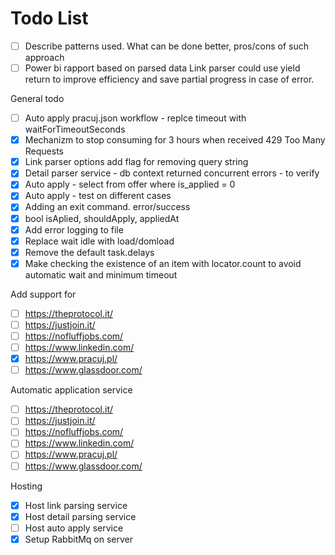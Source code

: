# Todo List
- [ ] Describe patterns used. What can be done better, pros/cons of such approach
- [ ] Power bi rapport based on parsed data
Link parser could use yield return to improve efficiency and save partial progress in case of error. 

General todo
- [ ] Auto apply pracuj.json workflow - replce timeout with waitForTimeoutSeconds
- [x] Mechanizm to stop consuming for 3 hours when received 429 Too Many Requests
- [x] Link parser options add flag for removing query string
- [x] Detail parser service - db context returned concurrent errors - to verify
- [x] Auto apply - select from offer where is_applied = 0
- [x] Auto apply - test on different cases
- [x] Adding an exit command. error/success
- [x] bool isAplied, shouldApply, appliedAt
- [x] Add error logging to file
- [x] Replace wait idle with load/domload
- [x] Remove the default task.delays
- [x] Make checking the existence of an item with locator.count to avoid automatic wait and minimum timeout

Add support for
- [ ] https://theprotocol.it/
- [ ] https://justjoin.it/
- [ ] https://nofluffjobs.com/
- [ ] https://www.linkedin.com/
- [x] https://www.pracuj.pl/
- [ ] https://www.glassdoor.com/
      
Automatic application service
- [ ] https://theprotocol.it/
- [ ] https://justjoin.it/
- [ ] https://nofluffjobs.com/
- [ ] https://www.linkedin.com/
- [ ] https://www.pracuj.pl/
- [ ] https://www.glassdoor.com/

Hosting
- [x] Host link parsing service
- [x] Host detail parsing service
- [ ] Host auto apply service
- [x] Setup RabbitMq on server
